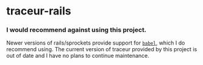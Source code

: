 # traceur-rails

### I would recommend against using this project.

Newer versions of rails/sprockets provide support for [`babel`](https://babeljs.io/), which I do recommend using. The current version of traceur provided by this project is out of date and I have no plans to continue maintenance.
